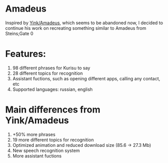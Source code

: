 # Amadeus

Inspired by [Yink/Amadeus](https://github.com/Yink/Amadeus), which seems to be abandoned now, I decided to continue his work on recreating something similar to Amadeus from Steins;Gate 0

# Features:

1) 98 different phrases for Kurisu to say
2) 28 different topics for recognition
2) Assistant fuctions, such as opening different apps, calling any contact, etc
3) Supported languages: russian, english

# Main differences from Yink/Amadeus

1) +50% more phrases
2) 19 more different topics for recognition
2) Optimized animation and reduced download size (85.6 -> 27.3 Mb)
3) New speech recognition system
4) More assistant fuctions
